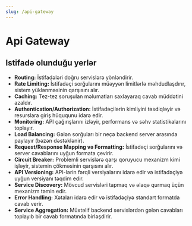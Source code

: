 ```yaml
---
slug: /api-gateway
---
```



Api Gateway
=========

## Istifadə olunduğu yerlər
- **Routing:** İstifadələri doğru servislərə yönləndirir.
- **Rate Limiting:** İstifadəçi sorğularını müəyyən limitlərlə məhdudlaşdırır, sistem yüklənməsinin qarşısını alır.
- **Caching:** Tez-tez soruşulan məlumatları saxlayaraq cavab müddətini azaldır.
- **Authentication/Authorization:** İstifadəçilərin kimliyini təsdiqləyir və resurslara giriş hüququnu idarə edir.
- **Monitoring:** API çağırışlarını izləyir, performans və səhv statistikalarını toplayır.
- **Load Balancing:** Gələn sorğuları bir neçə backend server arasında paylayır (bəzən dəstəklənir).
- **Request/Response Mapping və Formatting:** İstifadəçi sorğularını və server cavablarını uyğun formata çevirir.
- **Circuit Breaker:** Problemli servislərə qarşı qoruyucu mexanizm kimi işləyir, sistemin çökməsinin qarşısını alır.
- **API Versioning:** API-lərin fərqli versiyalarını idarə edir və istifadəçiyə uyğun versiyanı təqdim edir.
- **Service Discovery:** Mövcud servisləri tapmaq və əlaqə qurmaq üçün mexanizm təmin edir.
- **Error Handling:** Xətaları idarə edir və istifadəçiyə standart formatda cavab verir.
- **Service Aggregation:** Müxtəlif backend servislərdən gələn cavabları toplayıb bir cavab formatında birləşdirir.

